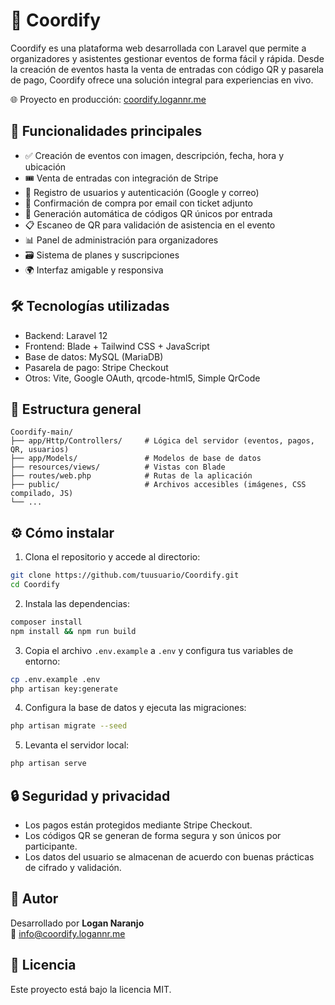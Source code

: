 # 📅 Coordify

Coordify es una plataforma web desarrollada con Laravel que permite a organizadores y asistentes gestionar eventos de forma fácil y rápida. Desde la creación de eventos hasta la venta de entradas con código QR y pasarela de pago, Coordify ofrece una solución integral para experiencias en vivo.

🌐 Proyecto en producción: [coordify.logannr.me](https://coordify.logannr.me)

## 🚀 Funcionalidades principales

- ✅ Creación de eventos con imagen, descripción, fecha, hora y ubicación
- 🎟️ Venta de entradas con integración de Stripe
- 🔐 Registro de usuarios y autenticación (Google y correo)
- 📩 Confirmación de compra por email con ticket adjunto
- 📲 Generación automática de códigos QR únicos por entrada
- 📋 Escaneo de QR para validación de asistencia en el evento
- 📊 Panel de administración para organizadores
- 🗃️ Sistema de planes y suscripciones
- 🌍 Interfaz amigable y responsiva

## 🛠️ Tecnologías utilizadas

- Backend: Laravel 12
- Frontend: Blade + Tailwind CSS + JavaScript
- Base de datos: MySQL (MariaDB)
- Pasarela de pago: Stripe Checkout
- Otros: Vite, Google OAuth, qrcode-html5, Simple QrCode

## 🧪 Estructura general

```
Coordify-main/
├── app/Http/Controllers/     # Lógica del servidor (eventos, pagos, QR, usuarios)
├── app/Models/               # Modelos de base de datos
├── resources/views/          # Vistas con Blade
├── routes/web.php            # Rutas de la aplicación
├── public/                   # Archivos accesibles (imágenes, CSS compilado, JS)
└── ...
```

## ⚙️ Cómo instalar

1. Clona el repositorio y accede al directorio:

```bash
git clone https://github.com/tuusuario/Coordify.git
cd Coordify
```

2. Instala las dependencias:

```bash
composer install
npm install && npm run build
```

3. Copia el archivo `.env.example` a `.env` y configura tus variables de entorno:

```bash
cp .env.example .env
php artisan key:generate
```

4. Configura la base de datos y ejecuta las migraciones:

```bash
php artisan migrate --seed
```

5. Levanta el servidor local:

```bash
php artisan serve
```

## 🔒 Seguridad y privacidad

- Los pagos están protegidos mediante Stripe Checkout.
- Los códigos QR se generan de forma segura y son únicos por participante.
- Los datos del usuario se almacenan de acuerdo con buenas prácticas de cifrado y validación.

## 👤 Autor

Desarrollado por **Logan Naranjo**  
📧 info@coordify.logannr.me

## 📄 Licencia

Este proyecto está bajo la licencia MIT.
